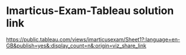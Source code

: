 # Imarticus-Exam-Tableau solution link

https://public.tableau.com/views/imarticusexam/Sheet1?:language=en-GB&publish=yes&:display_count=n&:origin=viz_share_link
